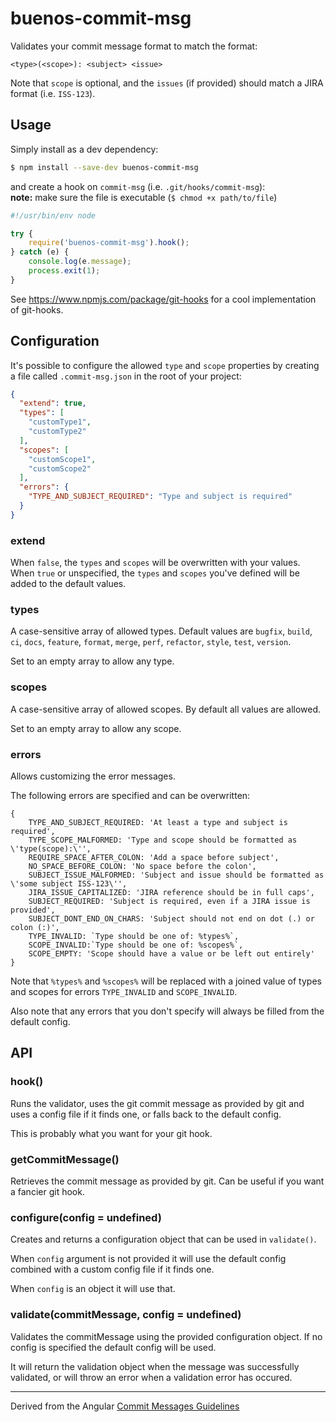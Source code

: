 # buenos-commit-msg

Validates your commit message format to match the format:
```
<type>(<scope>): <subject> <issue>
```

Note that `scope` is optional, and the `issues` (if provided) should match a JIRA format (i.e. `ISS-123`).

## Usage

Simply install as a dev dependency:

```bash
$ npm install --save-dev buenos-commit-msg
```

and create a hook on `commit-msg` (i.e. `.git/hooks/commit-msg`):  
**note:** make sure the file is executable (`$ chmod +x path/to/file`)  

```javascript
#!/usr/bin/env node

try {
    require('buenos-commit-msg').hook();
} catch (e) {
    console.log(e.message);
    process.exit(1);
}
```

See https://www.npmjs.com/package/git-hooks for a cool implementation of git-hooks.

## Configuration

It's possible to configure the allowed `type` and `scope` properties by creating a file called `.commit-msg.json` in the root of your project:

```json
{
  "extend": true,
  "types": [
    "customType1",
    "customType2"
  ],
  "scopes": [
    "customScope1",
    "customScope2"
  ],
  "errors": {
    "TYPE_AND_SUBJECT_REQUIRED": "Type and subject is required"
  }
}
```

### extend

When `false`, the `types` and `scopes` will be overwritten with your values. When `true` or unspecified, the `types` and `scopes` you've defined will be added to the default values.

### types

A case-sensitive array of allowed types. Default values are `bugfix`, `build`, `ci`, `docs`, `feature`, `format`, `merge`, `perf`, `refactor`, `style`, `test`, `version`.

Set to an empty array to allow any type.

### scopes

A case-sensitive array of allowed scopes. By default all values are allowed.

Set to an empty array to allow any scope.

### errors

Allows customizing the error messages.

The following errors are specified and can be overwritten:

```
{
    TYPE_AND_SUBJECT_REQUIRED: 'At least a type and subject is required',
    TYPE_SCOPE_MALFORMED: 'Type and scope should be formatted as \'type(scope):\'',
    REQUIRE_SPACE_AFTER_COLON: 'Add a space before subject',
    NO_SPACE_BEFORE_COLON: 'No space before the colon',
    SUBJECT_ISSUE_MALFORMED: 'Subject and issue should be formatted as \'some subject ISS-123\'',
    JIRA_ISSUE_CAPITALIZED: 'JIRA reference should be in full caps',
    SUBJECT_REQUIRED: 'Subject is required, even if a JIRA issue is provided',
    SUBJECT_DONT_END_ON_CHARS: 'Subject should not end on dot (.) or colon (:)',
    TYPE_INVALID: `Type should be one of: %types%`,
    SCOPE_INVALID:`Type should be one of: %scopes%`,
    SCOPE_EMPTY: 'Scope should have a value or be left out entirely'
}
```

Note that `%types%` and `%scopes%` will be replaced with a joined value of types and scopes for errors `TYPE_INVALID` and `SCOPE_INVALID`.

Also note that any errors that you don't specify will always be filled from the default config.

## API

### hook()

Runs the validator, uses the git commit message as provided by git and uses a config file if it finds one, or falls back to the default config.

This is probably what you want for your git hook.

### getCommitMessage()

Retrieves the commit message as provided by git. Can be useful if you want a fancier git hook.

### configure(config = undefined)

Creates and returns a configuration object that can be used in `validate()`. 

When `config` argument is not provided it will use the default config combined with a custom config file if it finds one.

When `config` is an object it will use that.

### validate(commitMessage, config = undefined)

Validates the commitMessage using the provided configuration object. If no config is specified the default config will be used.

It will return the validation object when the message was successfully validated, or will throw an error when a validation error has occured.

---

Derived from the Angular [Commit Messages Guidelines](https://github.com/angular/angular/blob/master/CONTRIBUTING.md#commit)

